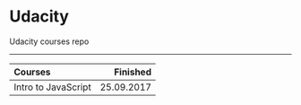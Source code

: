 # Udacity
Udacity courses repo

--------------------------

| Courses                                                   |    Finished |
|:----------------------------------------------------------|------------:|
| Intro to JavaScript                                       |  25.09.2017 |